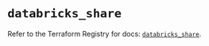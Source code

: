 # `databricks_share`

Refer to the Terraform Registry for docs: [`databricks_share`](https://registry.terraform.io/providers/databricks/databricks/1.39.0/docs/resources/share).
